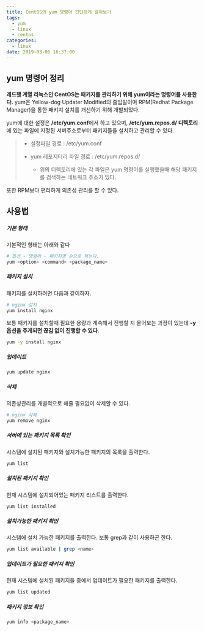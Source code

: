 ```yaml
---
title: CentOS의 yum 명령어 간단하게 알아보기
tags:
  - yum
  - linux
  - centos
categories:
  - linux
date: 2019-03-06 16:37:00
---
```


## yum 명령어 정리

**레드햇 계열 리눅스인 CentOS는 패키지를 관리하기 위해 yum이라는 명령어를 사용한다.** yum은 Yellow-dog Updater Modified의 줄임말이며 RPM(Redhat Package Manager)을 통한 패키지 설치를 개선하기 위해 개발되었다.

yum에 대한 설정은 **/etc/yum.conf**에서 하고 있으며, **/etc/yum.repos.d/ 디렉토리**에 있는 파일에 지정된 서버주소로부터 패키지들을 설치하고 관리할 수 있다.

> * 설정파일 경로 : /etc/yum.conf
>
> * yum 레포지터리 파일 경로 : /etc/yum.repos.d/
>   * 위의 디렉토리에 있는 각 파일은 yum 명령어를 실행했을때 해당 패키지를 검색하는 네트워크 주소가 있다.

또한 RPM보다 편리하게 의존성 관리를 할 수 있다.



## 사용법

##### 기본 형태 

기본적인 형태는 아래와 같다

```sh
# 옵션 - 명령어 - 패키지명 순으로 적는다.
yum <option> <command> <package_name>
```

##### 패키지 설치

패키지를 설치하려면 다음과 같이하자.

```sh
# nginx 설치
yum install nginx
```

보통 패키지를 설치할때 필요한 용량과 계속해서 진행할 지 물어보는 과정이 있는데 **-y 옵션을 주게되면 끊김 없이 진행할 수 있다.**

```sh
yum -y install nginx
```

##### 업데이트

```sh
yum update nginx
```

##### 삭제

의존성관리를 개별적으로 해줄 필요없이 삭제할 수 있다.

```sh
# nginx 삭제
yum remove nginx
```

##### 서버에 있는 패키지 목록 확인

시스템에 설치된 패키지와 설치가능한 패키지의 목록을 출력한다.

```sh
yum list
```

##### 설치된 패키지 확인

현재 시스템에 설치되어있는 패키지 리스트를 출력한다. 

```sh
yum list installed
```

##### 설치가능한 패키지 확인

시스템에 설치 가능한 패키지를 출력한다. 보통  grep과 같이 사용하곤 한다.

```sh
yum list available | grep <name>
```

##### 업데이트가 필요한 패키지 확인

현재 시스템에 설치된 패키지들 중에서 업데이트가 필요한 패키지를 출력한다.

```sh
yum list updated
```

##### 패키지 정보 확인

```sh
yum info <package_name>
```

